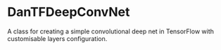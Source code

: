 # DanTFDeepConvNet
A class for creating a simple convolutional deep net in TensorFlow with customisable layers configuration.
